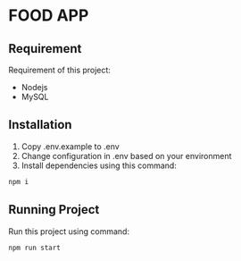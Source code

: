 # FOOD APP

## Requirement

Requirement of this project:

- Nodejs
- MySQL

## Installation

1. Copy .env.example to .env
1. Change configuration in .env based on your environment
1. Install dependencies using this command:

```bash
npm i
```

## Running Project

Run this project using command:

```bash
npm run start
```
